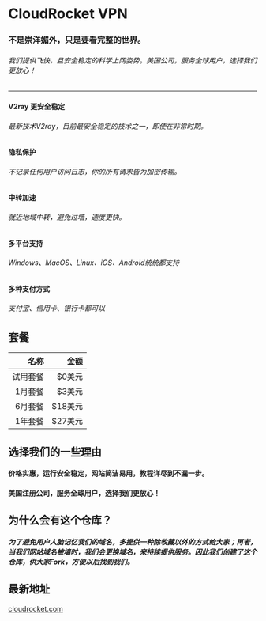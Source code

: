 # CloudRocket VPN

### 不是崇洋媚外，只是要看完整的世界。
###### 我们提供飞快，且安全稳定的科学上网姿势。美国公司，服务全球用户，选择我们更放心！

---

#### V2ray 更安全稳定
###### 最新技术V2ray，目前最安全稳定的技术之一，即使在非常时期。


#### 隐私保护
###### 不记录任何用户访问日志，你的所有请求皆为加密传输。


#### 中转加速
###### 就近地域中转，避免过墙，速度更快。


#### 多平台支持
###### Windows、MacOS、Linux、iOS、Android统统都支持


#### 多种支付方式
###### 支付宝、信用卡、银行卡都可以



## 套餐
|名称|金额|
|------:|------:|
|试用套餐 |$0美元|
|1月套餐 |$3美元|
|6月套餐 |$18美元|
|1年套餐 |$27美元|


## 选择我们的一些理由
#### 价格实惠，运行安全稳定，网站简洁易用，教程详尽到不漏一步。
#### 美国注册公司，服务全球用户，选择我们更放心！

## 为什么会有这个仓库？
##### 为了避免用户人脑记忆我们的域名，多提供一种除收藏以外的方式给大家；再者，当我们网站域名被墙时，我们会更换域名，来持续提供服务。因此我们创建了这个仓库，供大家Fork，方便以后找到我们。

## 最新地址
[cloudrocket.com](https://www.cloudrocket.com)
